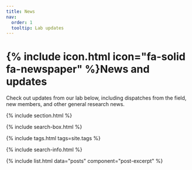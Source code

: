 ```yaml
---
title: News
nav:
  order: 1
  tooltip: Lab updates
---
```


# {% include icon.html icon="fa-solid fa-newspaper" %}News and updates

Check out updates from our lab below, including dispatches from the field, new members, and other general research news.

{% include section.html %}

{% include search-box.html %}

{% include tags.html tags=site.tags %}

{% include search-info.html %}

{% include list.html data="posts" component="post-excerpt" %}
